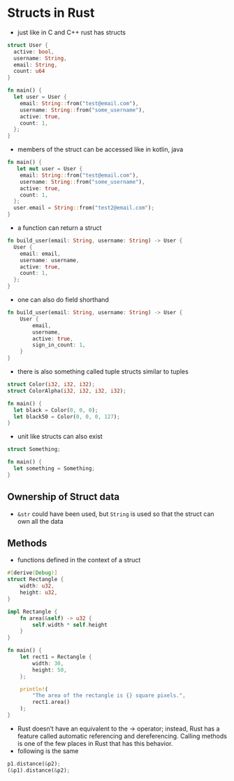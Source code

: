 # Structs in Rust
- just like in C and C++ rust has structs
```rust
struct User {
  active: bool,
  username: String,
  email: String,
  count: u64
}

fn main() {
  let user = User {
    email: String::from("test@email.com"),
    username: String::from("some_username"),
    active: true,
    count: 1,
  };
}
```

- members of the struct can be accessed like in kotlin, java
```rust
fn main() {
   let mut user = User {
    email: String::from("test@email.com"),
    username: String::from("some_username"),
    active: true,
    count: 1,
  };
  user.email = String::from("test2@email.com");
}
```

- a function can return a struct
```rust
fn build_user(email: String, username: String) -> User {
  User {
    email: email,
    username: username,
    active: true,
    count: 1,
  };
}
```
- one can also do field shorthand
```rust
fn build_user(email: String, username: String) -> User {
    User {
        email,
        username,
        active: true,
        sign_in_count: 1,
    }
}
```
- there is also something called tuple structs similar to tuples
```rust
struct Color(i32, i32, i32);
struct ColorAlpha(i32, i32, i32, i32);

fn main() {
  let black = Color(0, 0, 0);
  let black50 = Color(0, 0, 0, 127);
}
```
- unit like structs can also exist
```rust
struct Something;

fn main() {
  let something = Something;
}
```

## Ownership of Struct data
- `&str` could have been used, but `String` is used so that the struct can own all the data


## Methods
- functions defined in the context of a struct
```rust
#[derive(Debug)]
struct Rectangle {
    width: u32,
    height: u32,
}

impl Rectangle {
    fn area(&self) -> u32 {
        self.width * self.height
    }
}

fn main() {
    let rect1 = Rectangle {
        width: 30,
        height: 50,
    };

    println!(
        "The area of the rectangle is {} square pixels.",
        rect1.area()
    );
}

```

- Rust doesn’t have an equivalent to the -> operator; instead, Rust has a feature called automatic referencing and dereferencing. Calling methods is one of the few places in Rust that has this behavior.
- following is the same
```rust
p1.distance(&p2);
(&p1).distance(&p2);
```



